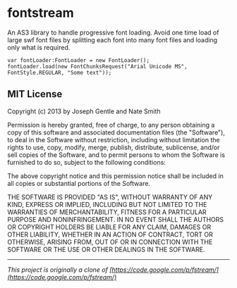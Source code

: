# fontstream

An AS3 library to handle progressive font loading. Avoid one time load of large swf font files by splitting each font into many font files and loading only what is required.

```as3
var fontLoader:FontLoader = new FontLoader();
fontLoader.load(new FontChunksRequest("Arial Unicode MS", FontStyle.REGULAR, "Some text"));
```

## MIT License
Copyright (c) 2013 by Joseph Gentle and Nate Smith

Permission is hereby granted, free of charge, to any person obtaining a copy
of this software and associated documentation files (the "Software"), to deal
in the Software without restriction, including without limitation the rights
to use, copy, modify, merge, publish, distribute, sublicense, and/or sell
copies of the Software, and to permit persons to whom the Software is
furnished to do so, subject to the following conditions:

The above copyright notice and this permission notice shall be included in
all copies or substantial portions of the Software.

THE SOFTWARE IS PROVIDED "AS IS", WITHOUT WARRANTY OF ANY KIND, EXPRESS OR
IMPLIED, INCLUDING BUT NOT LIMITED TO THE WARRANTIES OF MERCHANTABILITY,
FITNESS FOR A PARTICULAR PURPOSE AND NONINFRINGEMENT. IN NO EVENT SHALL THE
AUTHORS OR COPYRIGHT HOLDERS BE LIABLE FOR ANY CLAIM, DAMAGES OR OTHER
LIABILITY, WHETHER IN AN ACTION OF CONTRACT, TORT OR OTHERWISE, ARISING FROM,
OUT OF OR IN CONNECTION WITH THE SOFTWARE OR THE USE OR OTHER DEALINGS IN
THE SOFTWARE.

---

*This project is originally a clone of [https://code.google.com/p/fstream/](https://code.google.com/p/fstream/)*